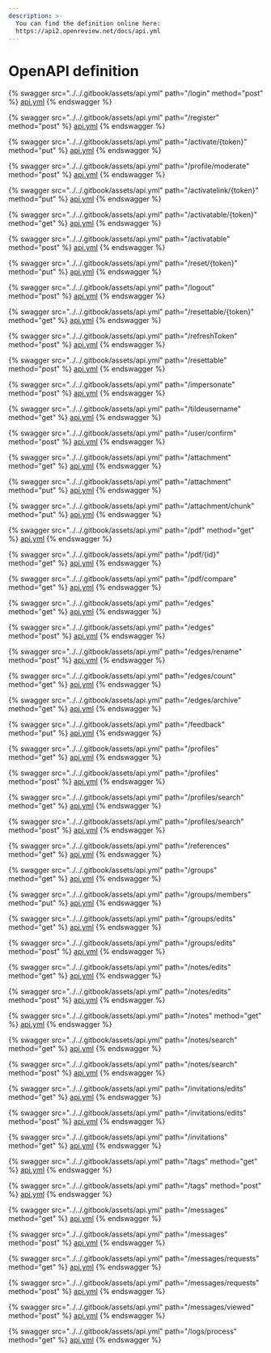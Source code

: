 ```yaml
---
description: >-
  You can find the definition online here:
  https://api2.openreview.net/docs/api.yml
---
```


# OpenAPI definition

{% swagger src="../../.gitbook/assets/api.yml" path="/login" method="post" %}
[api.yml](../../.gitbook/assets/api.yml)
{% endswagger %}

{% swagger src="../../.gitbook/assets/api.yml" path="/register" method="post" %}
[api.yml](../../.gitbook/assets/api.yml)
{% endswagger %}

{% swagger src="../../.gitbook/assets/api.yml" path="/activate/{token}" method="put" %}
[api.yml](../../.gitbook/assets/api.yml)
{% endswagger %}

{% swagger src="../../.gitbook/assets/api.yml" path="/profile/moderate" method="post" %}
[api.yml](../../.gitbook/assets/api.yml)
{% endswagger %}

{% swagger src="../../.gitbook/assets/api.yml" path="/activatelink/{token}" method="put" %}
[api.yml](../../.gitbook/assets/api.yml)
{% endswagger %}

{% swagger src="../../.gitbook/assets/api.yml" path="/activatable/{token}" method="get" %}
[api.yml](../../.gitbook/assets/api.yml)
{% endswagger %}

{% swagger src="../../.gitbook/assets/api.yml" path="/activatable" method="post" %}
[api.yml](../../.gitbook/assets/api.yml)
{% endswagger %}

{% swagger src="../../.gitbook/assets/api.yml" path="/reset/{token}" method="put" %}
[api.yml](../../.gitbook/assets/api.yml)
{% endswagger %}

{% swagger src="../../.gitbook/assets/api.yml" path="/logout" method="post" %}
[api.yml](../../.gitbook/assets/api.yml)
{% endswagger %}

{% swagger src="../../.gitbook/assets/api.yml" path="/resettable/{token}" method="get" %}
[api.yml](../../.gitbook/assets/api.yml)
{% endswagger %}

{% swagger src="../../.gitbook/assets/api.yml" path="/refreshToken" method="post" %}
[api.yml](../../.gitbook/assets/api.yml)
{% endswagger %}

{% swagger src="../../.gitbook/assets/api.yml" path="/resettable" method="post" %}
[api.yml](../../.gitbook/assets/api.yml)
{% endswagger %}

{% swagger src="../../.gitbook/assets/api.yml" path="/impersonate" method="post" %}
[api.yml](../../.gitbook/assets/api.yml)
{% endswagger %}

{% swagger src="../../.gitbook/assets/api.yml" path="/tildeusername" method="get" %}
[api.yml](../../.gitbook/assets/api.yml)
{% endswagger %}

{% swagger src="../../.gitbook/assets/api.yml" path="/user/confirm" method="post" %}
[api.yml](../../.gitbook/assets/api.yml)
{% endswagger %}

{% swagger src="../../.gitbook/assets/api.yml" path="/attachment" method="get" %}
[api.yml](../../.gitbook/assets/api.yml)
{% endswagger %}

{% swagger src="../../.gitbook/assets/api.yml" path="/attachment" method="put" %}
[api.yml](../../.gitbook/assets/api.yml)
{% endswagger %}

{% swagger src="../../.gitbook/assets/api.yml" path="/attachment/chunk" method="put" %}
[api.yml](../../.gitbook/assets/api.yml)
{% endswagger %}

{% swagger src="../../.gitbook/assets/api.yml" path="/pdf" method="get" %}
[api.yml](../../.gitbook/assets/api.yml)
{% endswagger %}

{% swagger src="../../.gitbook/assets/api.yml" path="/pdf/{id}" method="get" %}
[api.yml](../../.gitbook/assets/api.yml)
{% endswagger %}

{% swagger src="../../.gitbook/assets/api.yml" path="/pdf/compare" method="get" %}
[api.yml](../../.gitbook/assets/api.yml)
{% endswagger %}

{% swagger src="../../.gitbook/assets/api.yml" path="/edges" method="get" %}
[api.yml](../../.gitbook/assets/api.yml)
{% endswagger %}

{% swagger src="../../.gitbook/assets/api.yml" path="/edges" method="post" %}
[api.yml](../../.gitbook/assets/api.yml)
{% endswagger %}

{% swagger src="../../.gitbook/assets/api.yml" path="/edges/rename" method="post" %}
[api.yml](../../.gitbook/assets/api.yml)
{% endswagger %}

{% swagger src="../../.gitbook/assets/api.yml" path="/edges/count" method="get" %}
[api.yml](../../.gitbook/assets/api.yml)
{% endswagger %}

{% swagger src="../../.gitbook/assets/api.yml" path="/edges/archive" method="get" %}
[api.yml](../../.gitbook/assets/api.yml)
{% endswagger %}

{% swagger src="../../.gitbook/assets/api.yml" path="/feedback" method="put" %}
[api.yml](../../.gitbook/assets/api.yml)
{% endswagger %}

{% swagger src="../../.gitbook/assets/api.yml" path="/profiles" method="get" %}
[api.yml](../../.gitbook/assets/api.yml)
{% endswagger %}

{% swagger src="../../.gitbook/assets/api.yml" path="/profiles" method="post" %}
[api.yml](../../.gitbook/assets/api.yml)
{% endswagger %}

{% swagger src="../../.gitbook/assets/api.yml" path="/profiles/search" method="get" %}
[api.yml](../../.gitbook/assets/api.yml)
{% endswagger %}

{% swagger src="../../.gitbook/assets/api.yml" path="/profiles/search" method="post" %}
[api.yml](../../.gitbook/assets/api.yml)
{% endswagger %}

{% swagger src="../../.gitbook/assets/api.yml" path="/references" method="get" %}
[api.yml](../../.gitbook/assets/api.yml)
{% endswagger %}

{% swagger src="../../.gitbook/assets/api.yml" path="/groups" method="get" %}
[api.yml](../../.gitbook/assets/api.yml)
{% endswagger %}

{% swagger src="../../.gitbook/assets/api.yml" path="/groups/members" method="put" %}
[api.yml](../../.gitbook/assets/api.yml)
{% endswagger %}

{% swagger src="../../.gitbook/assets/api.yml" path="/groups/edits" method="get" %}
[api.yml](../../.gitbook/assets/api.yml)
{% endswagger %}

{% swagger src="../../.gitbook/assets/api.yml" path="/groups/edits" method="post" %}
[api.yml](../../.gitbook/assets/api.yml)
{% endswagger %}

{% swagger src="../../.gitbook/assets/api.yml" path="/notes/edits" method="get" %}
[api.yml](../../.gitbook/assets/api.yml)
{% endswagger %}

{% swagger src="../../.gitbook/assets/api.yml" path="/notes/edits" method="post" %}
[api.yml](../../.gitbook/assets/api.yml)
{% endswagger %}

{% swagger src="../../.gitbook/assets/api.yml" path="/notes" method="get" %}
[api.yml](../../.gitbook/assets/api.yml)
{% endswagger %}

{% swagger src="../../.gitbook/assets/api.yml" path="/notes/search" method="get" %}
[api.yml](../../.gitbook/assets/api.yml)
{% endswagger %}

{% swagger src="../../.gitbook/assets/api.yml" path="/notes/search" method="post" %}
[api.yml](../../.gitbook/assets/api.yml)
{% endswagger %}

{% swagger src="../../.gitbook/assets/api.yml" path="/invitations/edits" method="get" %}
[api.yml](../../.gitbook/assets/api.yml)
{% endswagger %}

{% swagger src="../../.gitbook/assets/api.yml" path="/invitations/edits" method="post" %}
[api.yml](../../.gitbook/assets/api.yml)
{% endswagger %}

{% swagger src="../../.gitbook/assets/api.yml" path="/invitations" method="get" %}
[api.yml](../../.gitbook/assets/api.yml)
{% endswagger %}

{% swagger src="../../.gitbook/assets/api.yml" path="/tags" method="get" %}
[api.yml](../../.gitbook/assets/api.yml)
{% endswagger %}

{% swagger src="../../.gitbook/assets/api.yml" path="/tags" method="post" %}
[api.yml](../../.gitbook/assets/api.yml)
{% endswagger %}

{% swagger src="../../.gitbook/assets/api.yml" path="/messages" method="get" %}
[api.yml](../../.gitbook/assets/api.yml)
{% endswagger %}

{% swagger src="../../.gitbook/assets/api.yml" path="/messages" method="post" %}
[api.yml](../../.gitbook/assets/api.yml)
{% endswagger %}

{% swagger src="../../.gitbook/assets/api.yml" path="/messages/requests" method="get" %}
[api.yml](../../.gitbook/assets/api.yml)
{% endswagger %}

{% swagger src="../../.gitbook/assets/api.yml" path="/messages/requests" method="post" %}
[api.yml](../../.gitbook/assets/api.yml)
{% endswagger %}

{% swagger src="../../.gitbook/assets/api.yml" path="/messages/viewed" method="post" %}
[api.yml](../../.gitbook/assets/api.yml)
{% endswagger %}

{% swagger src="../../.gitbook/assets/api.yml" path="/logs/process" method="get" %}
[api.yml](../../.gitbook/assets/api.yml)
{% endswagger %}
